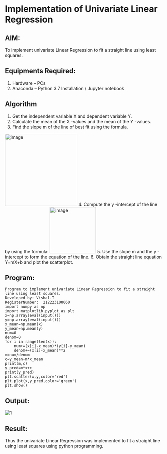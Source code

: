 # Implementation of Univariate Linear Regression
## AIM:
To implement univariate Linear Regression to fit a straight line using least squares.

## Equipments Required:
1. Hardware – PCs
2. Anaconda – Python 3.7 Installation / Jupyter notebook

## Algorithm
1. Get the independent variable X and dependent variable Y.
2. Calculate the mean of the X -values and the mean of the Y -values.
3. Find the slope m of the line of best fit using the formula. 
<img width="231" alt="image" src="https://user-images.githubusercontent.com/93026020/192078527-b3b5ee3e-992f-46c4-865b-3b7ce4ac54ad.png">
4. Compute the y -intercept of the line by using the formula:
<img width="148" alt="image" src="https://user-images.githubusercontent.com/93026020/192078545-79d70b90-7e9d-4b85-9f8b-9d7548a4c5a4.png">
5. Use the slope m and the y -intercept to form the equation of the line.
6. Obtain the straight line equation Y=mX+b and plot the scatterplot.

## Program:
```
Program to implement univariate Linear Regression to fit a straight line using least squares.
Developed by: Vishal.T
RegisterNumber:  212223100060
import numpy as np
import matplotlib.pyplot as plt
x=np.array(eval(input()))
y=np.array(eval(input()))
x_mean=np.mean(x)
y_mean=np.mean(y)
num=0
denom=0
for i in range(len(x)):
    num+=(x[i]-x_mean)*(y[i]-y_mean)
    denom+=(x[i]-x_mean)**2
m=num/denom
c=y_mean-m*x_mean
print(m,c)
y_pred=m*x+c
print(y_pred)
plt.scatter(x,y,color='red')
plt.plot(x,y_pred,color='green')
plt.show()
```

## Output:
![1](https://github.com/AkilaMohan/Find-the-best-fit-line-using-Least-Squares-Method/assets/161364099/19066049-abf4-4d81-bdfa-429027e5aff7)
## Result:
Thus the univariate Linear Regression was implemented to fit a straight line using least squares using python programming.
